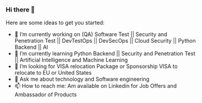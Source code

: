 ### Hi there 👋


Here are some ideas to get you started:

- 🔭 I’m currently working on (QA) Software Test || Security and Penetration Test || DevTestOps || DevSecOps || Cloud Security || Python Backend || AI
- 🌱 I’m currently learning Python Backend || Security and Penetration Test || Artificial Intelligence and Machine Learning
- 🤔 I’m looking for VISA relocation Package or Sponsorship VISA to relocate to EU or United States
- 💬 Ask me about technology and Software engineering
- 📫 How to reach me: Am available on Linkedin for Job Offers and Ambassador of Products






